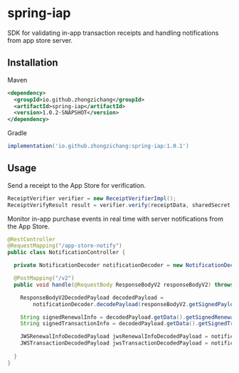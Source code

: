 # spring-iap
SDK for validating in-app transaction receipts and handling notifications from app store server.

## Installation

Maven

```xml
<dependency>
  <groupId>io.github.zhongzichang</groupId>
  <artifactId>spring-iap</artifactId>
  <version>1.0.2-SNAPSHOT</version>
</dependency>
```

Gradle

```groovy
implementation('io.github.zhongzichang:spring-iap:1.0.1')
```

## Usage

Send a receipt to the App Store for verification.

```java
ReceiptVerifier verifier = new ReceiptVerifierImpl();
ReceiptVerifyResult result = verifier.verify(receiptData, sharedSecret, false);
```

Monitor in-app purchase events in real time with server notifications from the App Store.

```java
@RestController
@RequestMapping("/app-store-notify")
public class NotificationController {

  private NotificationDecoder notificationDecoder = new NotificationDecoderImpl();

  @PostMapping("/v2")
  public void handle(@RequestBody ResponseBodyV2 responseBodyV2) throws CertificateException, JsonProcessingException {

    ResponseBodyV2DecodedPayload decodedPayload =
        notificationDecoder.decodePayload(responseBodyV2.getSignedPayload());

    String signedRenewalInfo = decodedPayload.getData().getSignedRenewalInfo();
    String signedTransactionInfo = decodedPayload.getData().getSignedTransactionInfo();

    JWSRenewalInfoDecodedPayload jwsRenewalInfoDecodedPayload = notificationDecoder.decodeRenewalInfo(signedRenewalInfo);
    JWSTransactionDecodedPayload jwsTransactionDecodedPayload = notificationDecoder.decodeTransaction(signedTransactionInfo);
    
  }
}
```
